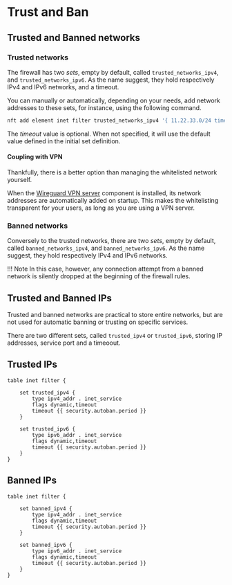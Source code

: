 # Trust and Ban

## Trusted and Banned networks

### Trusted networks

The firewall has two _sets_, empty by default, called `trusted_networks_ipv4`, and
`trusted_networks_ipv6`. As the name suggest, they hold respectively IPv4 and IPv6
networks, and a timeout.

You can manually or automatically, depending on your needs, add network addresses to these
sets, for instance, using the following command.

```sh
nft add element inet filter trusted_networks_ipv4 '{ 11.22.33.0/24 timeout 90d }'
```

The _timeout_ value is optional. When not specified, it will use the default value defined
in the initial set definition.


#### Coupling with VPN

Thankfully, there is a better option than managing the whitelisted network yourself.

When the [Wireguard VPN server](/pages/40-wireguard-vpn/10-configuration/) component is
installed, its network addresses are automatically added on startup. This makes the
whitelisting transparent for your users, as long as you are using a VPN server.


### Banned networks

Conversely to the trusted networks, there are two _sets_, empty by default, called
`banned_networks_ipv4`, and `banned_networks_ipv6`. As the name suggest, they hold
respectively IPv4 and IPv6 networks.

!!! Note
    In this case, however, any connection attempt from a banned network is silently
    dropped at the beginning of the firewall rules.


## Trusted and Banned IPs

Trusted and banned networks are practical to store entire networks, but are not used for
automatic banning or trusting on specific services.

There are two different sets, called `trusted_ipv4` or `trusted_ipv6`, storing IP
addresses, service port and a timeoout.

## Trusted IPs

```nftables
table inet filter {

    set trusted_ipv4 {
        type ipv4_addr . inet_service
        flags dynamic,timeout
        timeout {{ security.autoban.period }}
    }

    set trusted_ipv6 {
        type ipv6_addr . inet_service
        flags dynamic,timeout
        timeout {{ security.autoban.period }}
    }
}
```

## Banned IPs

```nftables
table inet filter {

    set banned_ipv4 {
        type ipv4_addr . inet_service
        flags dynamic,timeout
        timeout {{ security.autoban.period }}
    }

    set banned_ipv6 {
        type ipv6_addr . inet_service
        flags dynamic,timeout
        timeout {{ security.autoban.period }}
    }
}
```
